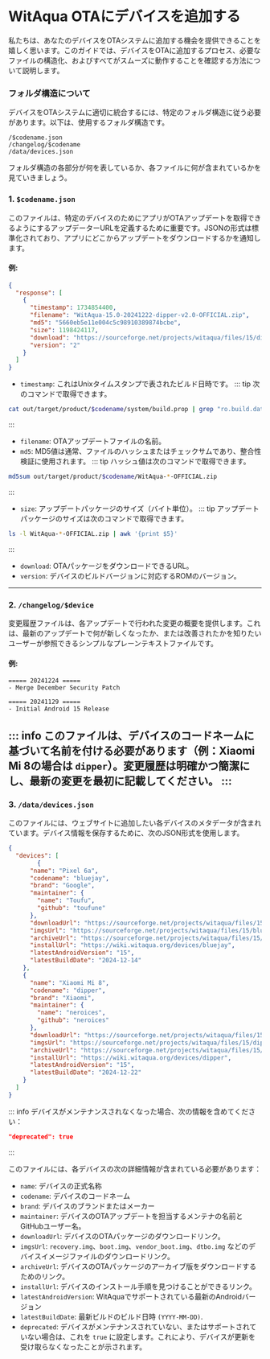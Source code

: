# WitAqua OTAにデバイスを追加する
私たちは、あなたのデバイスをOTAシステムに追加する機会を提供できることを嬉しく思います。このガイドでは、デバイスをOTAに追加するプロセス、必要なファイルの構造化、およびすべてがスムーズに動作することを確認する方法について説明します。

### フォルダ構造について
デバイスをOTAシステムに適切に統合するには、特定のフォルダ構造に従う必要があります。以下は、使用するフォルダ構造です。
```
/$codename.json
/changelog/$codename
/data/devices.json
```
フォルダ構造の各部分が何を表しているか、各ファイルに何が含まれているかを見ていきましょう。


### 1. `$codename.json`
このファイルは、特定のデバイスのためにアプリがOTAアップデートを取得できるようにするアップデーターURLを定義するために重要です。JSONの形式は標準化されており、アプリにどこからアップデートをダウンロードするかを通知します。

#### 例:
```json
{
  "response": [
    {
      "timestamp": 1734854400,
      "filename": "WitAqua-15.0-20241222-dipper-v2.0-OFFICIAL.zip",
      "md5": "5660eb5e11e004c5c98910389874bcbe",
      "size": 1198424117,
      "download": "https://sourceforge.net/projects/witaqua/files/15/dipper/WitAqua-15.0-20241222-dipper-v2.0-OFFICIAL.zip/download",
      "version": "2"
    }
  ]
}
```

- `timestamp`: これはUnixタイムスタンプで表されたビルド日時です。
::: tip
次のコマンドで取得できます。
```bash
cat out/target/product/$codename/system/build.prop | grep "ro.build.date.utc"
```
:::

- `filename`: OTAアップデートファイルの名前。
- `md5`: MD5値は通常、ファイルのハッシュまたはチェックサムであり、整合性検証に使用されます。
::: tip
ハッシュ値は次のコマンドで取得できます。
```bash
md5sum out/target/product/$codename/WitAqua-*-OFFICIAL.zip
```
:::
- `size`: アップデートパッケージのサイズ（バイト単位）。
::: tip
アップデートパッケージのサイズは次のコマンドで取得できます。
```bash
ls -l WitAqua-*-OFFICIAL.zip | awk '{print $5}'
```
:::
- `download`: OTAパッケージをダウンロードできるURL。
- `version`: デバイスのビルドバージョンに対応するROMのバージョン。

---

### 2. `/changelog/$device`

変更履歴ファイルは、各アップデートで行われた変更の概要を提供します。これは、最新のアップデートで何が新しくなったか、または改善されたかを知りたいユーザーが参照できるシンプルなプレーンテキストファイルです。

#### 例:
```
===== 20241224 =====
- Merge December Security Patch

===== 20241129 =====
- Initial Android 15 Release
```
::: info
このファイルは、デバイスのコードネームに基づいて名前を付ける必要があります（例：Xiaomi Mi 8の場合は `dipper`）。変更履歴は明確かつ簡潔にし、最新の変更を最初に記載してください。
:::
---

### 3. `/data/devices.json`
このファイルには、ウェブサイトに追加したい各デバイスのメタデータが含まれています。デバイス情報を保存するために、次のJSON形式を使用します。

```json
{
  "devices": [
        {
      "name": "Pixel 6a",
      "codename": "bluejay",
      "brand": "Google",
      "maintainer": {
        "name": "Toufu",
        "github": "toufune"
      },
      "downloadUrl": "https://sourceforge.net/projects/witaqua/files/15/bluejay/WitAqua-15.0-20241214-bluejay-v2.0-OFFICIAL.zip/download",
      "imgsUrl": "https://sourceforge.net/projects/witaqua/files/15/bluejay/images/",
      "archiveUrl": "https://sourceforge.net/projects/witaqua/files/15/bluejay",
      "installUrl": "https://wiki.witaqua.org/devices/bluejay",
      "latestAndroidVersion": "15",
      "latestBuildDate": "2024-12-14"
    },
    {
      "name": "Xiaomi Mi 8",
      "codename": "dipper",
      "brand": "Xiaomi",
      "maintainer": {
        "name": "neroices",
        "github": "neroices"
      },
      "downloadUrl": "https://sourceforge.net/projects/witaqua/files/15/dipper/WitAqua-15.0-20241222-dipper-v2.0-OFFICIAL.zip/download",
      "imgsUrl": "https://sourceforge.net/projects/witaqua/files/15/dipper/images/",
      "archiveUrl": "https://sourceforge.net/projects/witaqua/files/15/dipper/",
      "installUrl": "https://wiki.witaqua.org/devices/dipper",
      "latestAndroidVersion": "15",
      "latestBuildDate": "2024-12-22"
    }
  ]
}
```

::: info
デバイスがメンテナンスされなくなった場合、次の情報を含めてください：
```json
"deprecated": true
```
:::

このファイルには、各デバイスの次の詳細情報が含まれている必要があります：

- `name`: デバイスの正式名称
- `codename`: デバイスのコードネーム
- `brand`: デバイスのブランドまたはメーカー
- `maintainer`: デバイスのOTAアップデートを担当するメンテナの名前とGitHubユーザー名。
- `downloadUrl`: デバイスのOTAパッケージのダウンロードリンク。
- `imgsUrl`:  `recovery.img`、`boot.img`、`vendor_boot.img`、`dtbo.img` などのデバイスイメージファイルのダウンロードリンク。
- `archiveUrl`: デバイスのOTAパッケージのアーカイブ版をダウンロードするためのリンク。
- `installUrl`: デバイスのインストール手順を見つけることができるリンク。
- `latestAndroidVersion`: WitAquaでサポートされている最新のAndroidバージョン
- `latestBuildDate`: 最新ビルドのビルド日時 `(YYYY-MM-DD)`.
- `deprecated`: デバイスがメンテナンスされていない、またはサポートされていない場合は、これを `true` に設定します。これにより、デバイスが更新を受け取らなくなったことが示されます。

